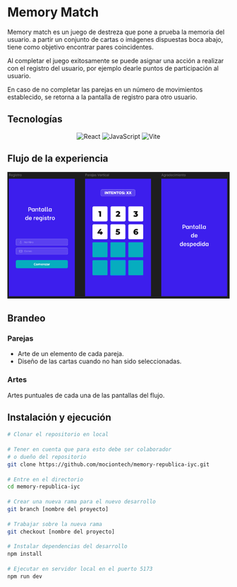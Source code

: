 # Memory Match

Memory match es un juego de destreza que pone a prueba la memoria del usuario. a partir un conjunto de cartas o imágenes dispuestas boca abajo, tiene como objetivo encontrar pares coincidentes.

Al completar el juego exitosamente se puede asignar una acción a realizar con el registro del usuario, por ejemplo dearle puntos de participación al usuario.

En caso de no completar las parejas en un número de movimientos establecido, se retorna a la pantalla de registro para otro usuario.

## Tecnologías

<p align='center'>
<img alt="React" src="https://img.shields.io/badge/-React-45b8d8?style=flat-square&logo=react&logoColor=white" />
<img alt="JavaScript" src="https://img.shields.io/badge/-JavaScript-F7DF1E?style=flat-square&logo=javascript&logoColor=black" />
<img alt="Vite" src="https://img.shields.io/badge/-Vite-646CFF?style=flat-square&logo=vite&logoColor=white" />
</p>

## Flujo de la experiencia

![Flujo de la experiencia](/public/flujoexp.png)

## Brandeo

### Parejas

* Arte de un elemento de cada pareja.
* Diseño de las cartas cuando no han sido seleccionadas.
### Artes

Artes puntuales de cada una de las pantallas del flujo.

## Instalación y ejecución

```bash
# Clonar el repositorio en local

# Tener en cuenta que para esto debe ser colaborador
# o dueño del repositorio
git clone https://github.com/mociontech/memory-republica-iyc.git

# Entre en el directorio
cd memory-republica-iyc

# Crear una nueva rama para el nuevo desarrollo
git branch [nombre del proyecto]

# Trabajar sobre la nueva rama
git checkout [nombre del proyecto]

# Instalar dependencias del desarrollo
npm install

# Ejecutar en servidor local en el puerto 5173
npm run dev
```
